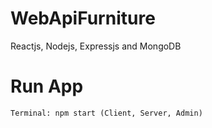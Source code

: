 # WebApiFurniture
Reactjs, Nodejs, Expressjs and MongoDB


# Run App
    Terminal: npm start (Client, Server, Admin)